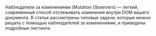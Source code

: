 Наблюдатели за изменениями (Mutation Observers) — легкий, современный способ
отслеживать изменения внутри DOM вашего документа. В статье рассмотрены типовые
задачи, которые можно решать с помощью наблюдателей за изменениями, и приведены
подробные листинги.
